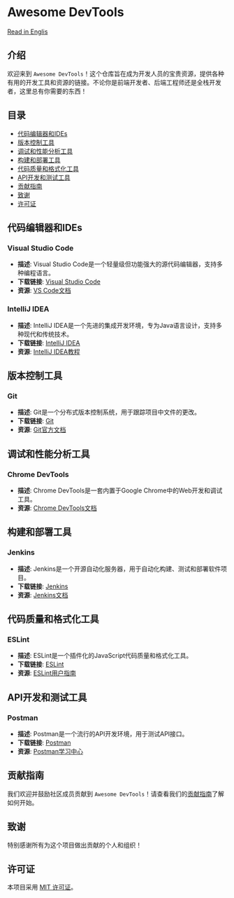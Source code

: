 # Awesome DevTools

[Read in Englis](README.md)

## 介绍
欢迎来到 `Awesome DevTools`！这个仓库旨在成为开发人员的宝贵资源，提供各种有用的开发工具和资源的链接。不论你是前端开发者、后端工程师还是全栈开发者，这里总有你需要的东西！

## 目录
- [代码编辑器和IDEs](#代码编辑器和ides)
- [版本控制工具](#版本控制工具)
- [调试和性能分析工具](#调试和性能分析工具)
- [构建和部署工具](#构建和部署工具)
- [代码质量和格式化工具](#代码质量和格式化工具)
- [API开发和测试工具](#api开发和测试工具)
- [贡献指南](#贡献指南)
- [致谢](#致谢)
- [许可证](#许可证)

## 代码编辑器和IDEs
### Visual Studio Code
- **描述**: Visual Studio Code是一个轻量级但功能强大的源代码编辑器，支持多种编程语言。
- **下载链接**: [Visual Studio Code](https://code.visualstudio.com/)
- **资源**: [VS Code文档](https://code.visualstudio.com/docs)

### IntelliJ IDEA
- **描述**: IntelliJ IDEA是一个先进的集成开发环境，专为Java语言设计，支持多种现代和传统技术。
- **下载链接**: [IntelliJ IDEA](https://www.jetbrains.com/idea/)
- **资源**: [IntelliJ IDEA教程](https://www.jetbrains.com/idea/guide/)

## 版本控制工具
### Git
- **描述**: Git是一个分布式版本控制系统，用于跟踪项目中文件的更改。
- **下载链接**: [Git](https://git-scm.com/)
- **资源**: [Git官方文档](https://git-scm.com/doc)

## 调试和性能分析工具
### Chrome DevTools
- **描述**: Chrome DevTools是一套内置于Google Chrome中的Web开发和调试工具。
- **资源**: [Chrome DevTools文档](https://developer.chrome.com/docs/devtools/)

## 构建和部署工具
### Jenkins
- **描述**: Jenkins是一个开源自动化服务器，用于自动化构建、测试和部署软件项目。
- **下载链接**: [Jenkins](https://www.jenkins.io/)
- **资源**: [Jenkins文档](https://www.jenkins.io/doc/)

## 代码质量和格式化工具
### ESLint
- **描述**: ESLint是一个插件化的JavaScript代码质量和格式化工具。
- **下载链接**: [ESLint](https://eslint.org/)
- **资源**: [ESLint用户指南](https://eslint.org/docs/user-guide/)

## API开发和测试工具
### Postman
- **描述**: Postman是一个流行的API开发环境，用于测试API接口。
- **下载链接**: [Postman](https://www.postman.com/)
- **资源**: [Postman学习中心](https://learning.postman.com/)

## 贡献指南
我们欢迎并鼓励社区成员贡献到 `Awesome DevTools`！请查看我们的[贡献指南](CONTRIBUTING.md)了解如何开始。

## 致谢
特别感谢所有为这个项目做出贡献的个人和组织！

## 许可证
本项目采用 [MIT 许可证](LICENSE)。
